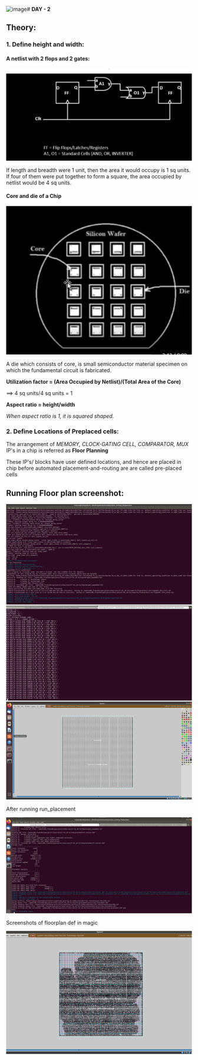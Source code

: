![image](https://github.com/user-attachments/assets/4753894e-15fd-42ca-bbf5-a215e23ebbf0)# **DAY - 2**

## Theory:
### 1. Define height and width:
#### A netlist with 2 flops and 2 gates:
![oops](assets/screenshots/Day-2/netlist.png)

If length and breadth were 1 unit, then the area it would occupy is 1 sq units.
If four of them were put together to form a square, the area occupied by netlist would be 4 sq units.

#### Core and die of a Chip

![oops](assets/screenshots/Day-2/core.png)

A die which consists of core, is small semiconductor material specimen on which the fundamental circuit is fabricated.

**Utilization factor = (Area Occupied by Netlist)/(Total Area of the Core)**

==> 4 sq units/4 sq units = 1      

**Aspect ratio = height/width**   

*When aspect ratio is 1, it is squared shaped.*

### 2. Define Locations of Preplaced cells:

The arrangement of *MEMORY, CLOCK-GATING CELL, COMPARATOR, MUX* IP's in a chip is referred as **Floor Planning**

These IP's/ blocks have user defined locations, and hence are placed in chip before automated placement-and-routing are are called pre-placed cells

## Running Floor plan screenshot:
![oops](assets/screenshots/Day-2/floorplan.png)
![oops](assets/screenshots/Day-2/def_file.png)
![oops](assets/screenshots/Day-2/layout_magic.png)

After running run_placement

![oops](assets/screenshots/Day-2/run_placement.png)

Screenshots of floorplan def in magic

![oops](assets/screenshots/Day-2/floorplan_def.png)





